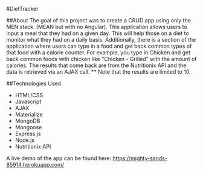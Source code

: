 #DietTracker

##About
The goal of this project was to create a CRUD app using only the MEN stack. (MEAN but with no Angular). This application allows users to input a meal that they had on a given day. This will help those on a diet to monitor what they had on a daily basis. 
Additionally, there is a section of the application where users can type in a food and get back common types of that food with a calorie counter. For example, you type in Chicken and get back common foods with chicken like "Chicken - Grilled" with the amount of calories. The results that come back are from the Nutritionix API and the data is retrieved via an AJAX call. ** Note that the results are limited to 10. 

##Technologies Used
* HTML/CSS
* Javascript
* AJAX
* Materialize 
* MongoDB
* Mongoose
* Express.js
* Node.js
* Nutritionix API


A live demo of the app can be found here: https://mighty-sands-85914.herokuapp.com/